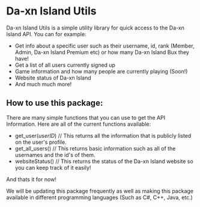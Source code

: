 # Da-xn Island Utils

Da-xn Island Utils is a simple utility library for quick access to the Da-xn Island API.
You can for example:

- Get info about a specific user such as their username, id, rank (Member, Admin, Da-xn Island Premium etc) or how many Da-xn Island Bux they have!
- Get a list of all users currently signed up
- Game information and how many people are currently playing (Soon!)
- Website status of Da-xn Island
- And much much more!

## How to use this package:

There are many simple functions that you can use to get the API Information.
Here are all of the current functions available:

- get_user(*userID*)  // This returns all the information that is publicly listed on the user's profile.
- get_all_users()     // This returns basic information such as all of the usernames and the id's of them.
- websiteStatus()     // This returns the status of the Da-xn Island website so you can keep track of it easily!

And thats it for now!

We will be updating this package frequently as well as making this package available in different programming languages (Such as C#, C++, Java, etc.)